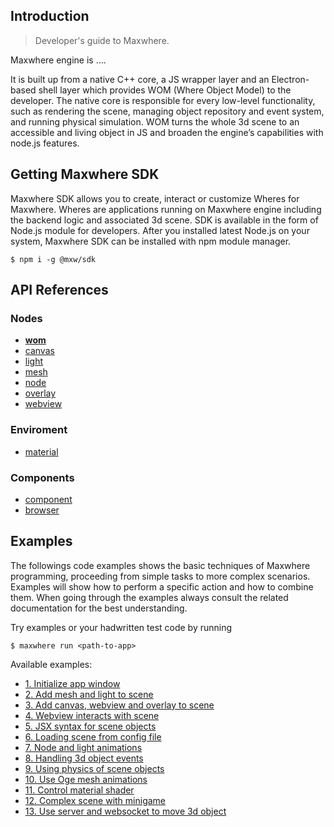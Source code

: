 ## Introduction

> Developer's guide to Maxwhere.
 
Maxwhere engine is ....

It is built up from a native C++ core, a JS wrapper layer and an Electron-based shell layer which provides WOM (Where Object Model) to the developer. The native core is responsible for every low-level functionality, such as rendering the scene, managing object repository and event system, and running physical simulation. WOM turns the whole 3d scene to an accessible and living object in JS and broaden the engine’s capabilities with node.js features.

## Getting Maxwhere SDK

Maxwhere SDK allows you to create, interact or customize Wheres for Maxwhere. Wheres are applications running on Maxwhere engine including the backend logic and associated 3d scene. SDK is available in the form of Node.js module for developers. After you installed latest Node.js on your system, Maxwhere SDK can be installed with npm module manager. 

```
$ npm i -g @mxw/sdk
```

## API References

### Nodes

- [**wom**](api/wom.md)
- [canvas](api/canvas.md)
- [light](api/light.md)
- [mesh](api/mesh.md)
- [node](api/node.md)
- [overlay](api/overlay.md)
- [webview](api/webview.md)

### Enviroment

- [material](api/material.md)

### Components

- [component](api/component.md)
- [browser](api/browser.md)

## Examples

The followings code examples shows the basic techniques of Maxwhere programming, proceeding from simple tasks to more complex scenarios. Examples will show how to perform a specific action and how to combine them. When going through the examples always consult the related documentation for the best understanding.

Try examples or your hadwritten test code by running

```
$ maxwhere run <path-to-app>
```

Available examples:

- [1. Initialize app window](../examples/1-initialize-window)
- [2. Add mesh and light to scene](../examples/2-mesh-light)
- [3. Add canvas, webview and overlay to scene](../examples/3-canvas-webview-overlay)
- [4. Webview interacts with scene](../examples/4-interactive-webview)
- [5. JSX syntax for scene objects](../examples/5-jsx-syntax)
- [6. Loading scene from config file](../examples/6-load-config)
- [7. Node and light animations](../examples/7-animations)
- [8. Handling 3d object events](../examples/8-event-handle)
- [9. Using physics of scene objects](../examples/9-physicals)
- [10. Use Oge mesh animations](../examples/10-mesh-animator)
- [11. Control material shader](../examples/11-shader-control)
- [12. Complex scene with minigame](../examples/12-complex-scene)
- [13. Use server and websocket to move 3d object](../examples/13-websockets)

